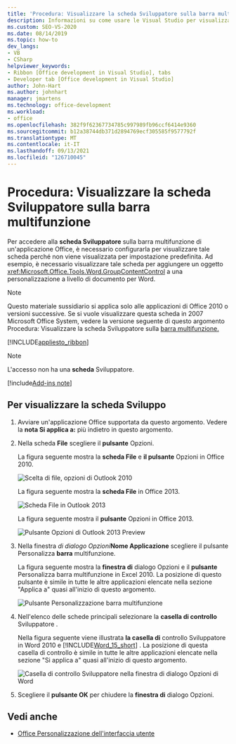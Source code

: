 ```yaml
---
title: 'Procedura: Visualizzare la scheda Sviluppatore sulla barra multifunzione'
description: Informazioni su come usare le Visual Studio per visualizzare a livello di codice la scheda Sviluppatore sulla barra multifunzione in un documento Microsoft Word documento.
ms.custom: SEO-VS-2020
ms.date: 08/14/2019
ms.topic: how-to
dev_langs:
- VB
- CSharp
helpviewer_keywords:
- Ribbon [Office development in Visual Studio], tabs
- Developer tab [Office development in Visual Studio]
author: John-Hart
ms.author: johnhart
manager: jmartens
ms.technology: office-development
ms.workload:
- office
ms.openlocfilehash: 382f9f62367734785c997989fb96ccf6414e9360
ms.sourcegitcommit: b12a38744db371d2894769ecf305585f9577792f
ms.translationtype: MT
ms.contentlocale: it-IT
ms.lasthandoff: 09/13/2021
ms.locfileid: "126710045"
---
```

# <a name="how-to-show-the-developer-tab-on-the-ribbon"></a>Procedura: Visualizzare la scheda Sviluppatore sulla barra multifunzione
  Per accedere alla **scheda Sviluppatore** sulla barra multifunzione di un'applicazione Office, è necessario configurarla per visualizzare tale scheda perché non viene visualizzata per impostazione predefinita. Ad esempio, è necessario visualizzare tale scheda per aggiungere un oggetto <xref:Microsoft.Office.Tools.Word.GroupContentControl> a una personalizzazione a livello di documento per Word.

> [!NOTE]
> Questo materiale sussidiario si applica solo alle applicazioni di Office 2010 o versioni successive. Se si vuole visualizzare questa scheda in 2007 Microsoft Office System, vedere la versione seguente di questo argomento Procedura: Visualizzare la scheda Sviluppatore sulla [barra multifunzione.](https://web.archive.org/web/20140303033431/msdn.microsoft.com/library/bb608625(v=vs.90).aspx
)

 [!INCLUDE[appliesto_ribbon](../vsto/includes/appliesto-ribbon-md.md)]

> [!NOTE]
> L'accesso non ha una **scheda** Sviluppatore.

[!include[Add-ins note](includes/addinsnote.md)]

## <a name="to-show-the-developer-tab"></a>Per visualizzare la scheda Sviluppo

1. Avviare un'applicazione Office supportata da questo argomento. Vedere la **nota Si applica a:** più indietro in questo argomento.

2. Nella scheda **File** scegliere il **pulsante** Opzioni.

     La figura seguente mostra la **scheda File** e **il pulsante** Opzioni in Office 2010.

     ![Scelta di file, opzioni di Outlook 2010](../vsto/media/vsto-office-file-tab.png "Scelta di file, opzioni di Outlook 2010")

     La figura seguente mostra la **scheda File** in Office 2013.

     ![Scheda File in Outlook 2013](../vsto/media/vsto-office2013-filetab.png "Scheda File in Outlook 2013")

     La figura seguente mostra il **pulsante** Opzioni in Office 2013.

     ![Pulsante Opzioni di Outlook 2013 Preview](../vsto/media/vsto-office2013-optionsbutton.png "Pulsante Opzioni di Outlook 2013 Preview")

3. Nella finestra _di dialogo Opzioni_**Nome Applicazione** scegliere il pulsante Personalizza **barra** multifunzione.

     La figura seguente mostra la **finestra di** dialogo Opzioni e il **pulsante** Personalizza barra multifunzione in Excel 2010. La posizione di questo pulsante è simile in tutte le altre applicazioni elencate nella sezione "Applica a" quasi all'inizio di questo argomento.

     ![Pulsante Personalizzazione barra multifunzione](../vsto/media/vsto-office2010-customizeribbonbutton.png "Pulsante Personalizzazione barra multifunzione")

4. Nell'elenco delle schede principali selezionare la **casella di controllo** Sviluppatore .

     Nella figura seguente viene illustrata **la casella di** controllo Sviluppatore in Word 2010 e [!INCLUDE[Word_15_short](../vsto/includes/word-15-short-md.md)] . La posizione di questa casella di controllo è simile in tutte le altre applicazioni elencate nella sezione "Si applica a" quasi all'inizio di questo argomento.

     ![Casella di controllo Sviluppatore nella finestra di dialogo Opzioni di Word](../vsto/media/vsto-office2010-developercheckbox.png "Casella di controllo Sviluppatore nella finestra di dialogo Opzioni di Word")

5. Scegliere il **pulsante OK** per chiudere la **finestra di** dialogo Opzioni.

## <a name="see-also"></a>Vedi anche
- [Office Personalizzazione dell'interfaccia utente](../vsto/office-ui-customization.md)
